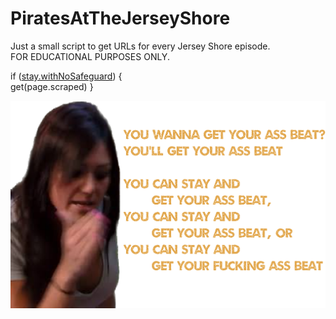 # PiratesAtTheJerseyShore  

Just a small script to get URLs for every Jersey Shore episode.  
FOR EDUCATIONAL PURPOSES ONLY.  

if ([stay.withNoSafeguard](https://github.com/JonasCz/How-To-Prevent-Scraping/blob/master/README.md)) {  
  get(page.scraped)
}

![you can stay and get your data scraped](/assets/J-GOAT.png "you can stay and get your data scraped")
